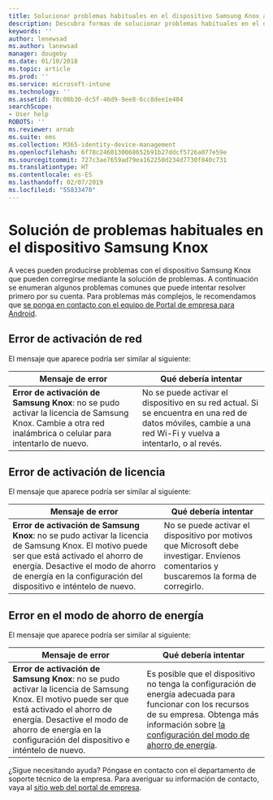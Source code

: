 ```yaml
---
title: Solucionar problemas habituales en el dispositivo Samsung Knox administrado | Microsoft Docs
description: Descubra formas de solucionar problemas habituales en el dispositivo Samsung Knox.
keywords: ''
author: lenewsad
ms.author: lanewsad
manager: dougeby
ms.date: 01/10/2018
ms.topic: article
ms.prod: ''
ms.service: microsoft-intune
ms.technology: ''
ms.assetid: 78c08b30-dc5f-46d9-9ee8-6cc8dee1e404
searchScope:
- User help
ROBOTS: ''
ms.reviewer: arnab
ms.suite: ems
ms.collection: M365-identity-device-management
ms.openlocfilehash: 6f78c2460130068652b91b27ddcf5726a077e59e
ms.sourcegitcommit: 727c3ae7659ad79ea162250d234d7730f840c731
ms.translationtype: HT
ms.contentlocale: es-ES
ms.lasthandoff: 02/07/2019
ms.locfileid: "55833470"
---
```

# <a name="fix-common-issues-with-your-samsung-knox-device"></a>Solución de problemas habituales en el dispositivo Samsung Knox

A veces pueden producirse problemas con el dispositivo Samsung Knox que pueden corregirse mediante la solución de problemas. A continuación se enumeran algunos problemas comunes que puede intentar resolver primero por su cuenta. Para problemas más complejos, le recomendamos que [se ponga en contacto con el equipo de Portal de empresa para Android](https://github.com/MicrosoftDocs/IntuneDocs/blob/master/intune-user-help/send-logs-to-microsoft-android.md).

## <a name="network-activation-error"></a>Error de activación de red

El mensaje que aparece podría ser similar al siguiente:

|Mensaje de error|Qué debería intentar|
|---|---|
|**Error de activación de Samsung Knox**: no se pudo activar la licencia de Samsung Knox. Cambie a otra red inalámbrica o celular para intentarlo de nuevo.|No se puede activar el dispositivo en su red actual. Si se encuentra en una red de datos móviles, cambie a una red Wi-Fi y vuelva a intentarlo, o al revés.|

## <a name="license-activation-error"></a>Error de activación de licencia

El mensaje que aparece podría ser similar al siguiente:

|Mensaje de error|Qué debería intentar|
|---|---|
|**Error de activación de Samsung Knox**: no se pudo activar la licencia de Samsung Knox. El motivo puede ser que está activado el ahorro de energía. Desactive el modo de ahorro de energía en la configuración del dispositivo e inténtelo de nuevo.|No se puede activar el dispositivo por motivos que Microsoft debe investigar. Envíenos comentarios y buscaremos la forma de corregirlo.|

## <a name="power-saving-mode-error"></a>Error en el modo de ahorro de energía

El mensaje que aparece podría ser similar al siguiente:

|Mensaje de error|Qué debería intentar|
|---|---|
|**Error de activación de Samsung Knox**: no se pudo activar la licencia de Samsung Knox. El motivo puede ser que está activado el ahorro de energía. Desactive el modo de ahorro de energía en la configuración del dispositivo e inténtelo de nuevo. |Es posible que el dispositivo no tenga la configuración de energía adecuada para funcionar con los recursos de su empresa. Obtenga más información sobre [la configuración del modo de ahorro de energía](power-saving-mode-android.md).|

¿Sigue necesitando ayuda? Póngase en contacto con el departamento de soporte técnico de la empresa. Para averiguar su información de contacto, vaya al [sitio web del portal de empresa](https://go.microsoft.com/fwlink/?linkid=2010980).
